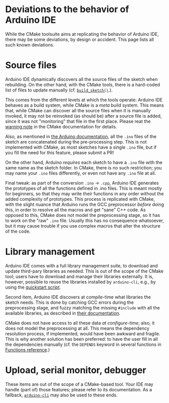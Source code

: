 # Deviations to the behavior of Arduino IDE

While the CMake toolsuite aims at replicating the behavior of Arduino IDE, there may be some deviations, by design or accident.
This page lists all such known deviations.

# Source files

Arduino IDE dynamically discovers all the source files of the sketch when rebuilding.
On the other hand, with the CMake tools, there is a hard-coded list of files to update manually (cf. [`build_sketch()`](./Functions-reference#build_sketch).).

This comes from the different levels at which the tools operate: Arduino IDE behaves as a build system, while CMake is a _meta_ build system.
This means that, while CMake can discover all the source files when it is manually invoked,
it may not be reinvoked (as should be) after a source file is added, since it was not "monitoring" that file in the first place.
Please reat the [warning note](https://cmake.org/cmake/help/latest/command/file.html#glob) in the CMake documentation for details.

Also, as mentioned in [the Arduino documentation](https://arduino.github.io/arduino-cli/0.21/sketch-build-process/#pre-processing), all the
`.ino` files of the sketch are concatenated during the pre-processing step.
This is not implemented with CMake, as most sketches have a single `.ino` file, but if you fill the need for this feature, please submit a PR!

On the other hand, Arduino _requires_ each sketch to have a `.ino` file with the same name as the sketch folder.
In CMake, there is no such restriction; you may name your `.ino` files differently, or even not have any `.ino` file at all.

Final tweak: as part of the conversion `.ino` -> `.cpp`, Arduino IDE generates the prototypes of all the functions defined in .ino files.
This is meant mostly for beginners, so that they may write their functions in any order without the added complexity of prototypes.
This process is replicated with CMake, with the slight nuance that Arduino runs the GCC preprocessor _before_ doing this,
in order to resolve all the macros and get "sane" C++ code. As opposed to this, CMake does not model the preprocessing stage, so it has to work
on the "raw" `.ino` file. Usually this has no consequence whatsoever, but it may cause trouble if you use complex macros that alter the structure
of the code.

# Library management

Arduino IDE comes with a full library management suite, to download and update third-pary libraries as needed.
This is out of the scope of the CMake tool; users have to download and manage their libraries externally.
It is, however, possible to reuse the libraries installed by `arduino-cli`, e.g., by using the [quickstart script](./Quickstart-guide#Quickstart%20script).

Second item, Arduino IDE discovers at compile-time what libraries the sketch needs.
This is done by catching GCC errors during the preprocessing stage, and fuzzy matching the missing `#include` with all the available libraries,
as described in [their documentation](https://arduino.github.io/arduino-cli/0.21/sketch-build-process/#dependency-resolution).

CMake does not have access to all these data _at configure-time_; also, it does not model the preprocessing at all.
This means the dependency resolution process, if implemented, would have been awkward and fragile.
This is why another solution has been preferred: to have the user fill in all the dependencies manually (cf. the `DEPENDS` keyword in several functions in [Functions reference](./Functions-reference).)


# Upload, serial monitor, debugger

These items are out of the scope of a CMake-based tool. Your IDE may handle (part of) those features; please refer to its documentation.
As a fallback, [`arduino-cli`](https://arduino.github.io/arduino-cli/0.25/) may also be used to these ends.
